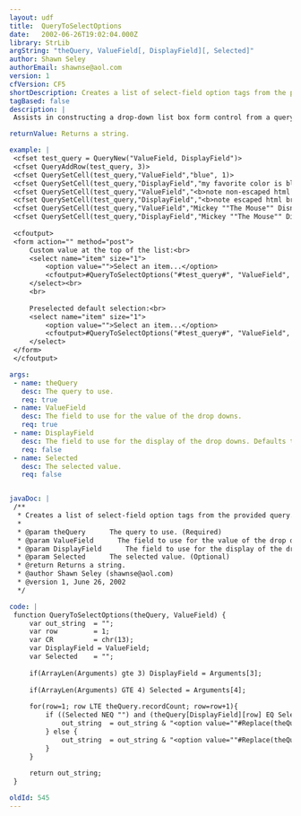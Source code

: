 ```yaml
---
layout: udf
title:  QueryToSelectOptions
date:   2002-06-26T19:02:04.000Z
library: StrLib
argString: "theQuery, ValueField[, DisplayField][, Selected]"
author: Shawn Seley
authorEmail: shawnse@aol.com
version: 1
cfVersion: CF5
shortDescription: Creates a list of select-field option tags from the provided query.
tagBased: false
description: |
 Assists in constructing a drop-down list box form control from a query. Used within HTML &lt;select&gt; tags. Creates a list of option tags from the provided query, allowing separate fields for values and displayed text. Optionally a default (&quot;selected&quot;) DisplayField may be specified. Unlike &lt;cfselect&gt;, QueryToSelectOptions allows values which are not part of the query to be specified *above* the query-driven values. Additionally, potential HTML-breaking characters are automatically converted to HTML entities where necessary.

returnValue: Returns a string.

example: |
 <cfset test_query = QueryNew("ValueField, DisplayField")>
 <cfset QueryAddRow(test_query, 3)>
 <cfset QuerySetCell(test_query,"ValueField","blue", 1)>
 <cfset QuerySetCell(test_query,"DisplayField","my favorite color is blue", 1)>
 <cfset QuerySetCell(test_query,"ValueField","<b>note non-escaped html brackets in source</b>", 2)>
 <cfset QuerySetCell(test_query,"DisplayField","<b>note escaped html brackets in source</b>", 2)>
 <cfset QuerySetCell(test_query,"ValueField","Mickey ""The Mouse"" Disney", 3)>
 <cfset QuerySetCell(test_query,"DisplayField","Mickey ""The Mouse"" Disney", 3)>
 
 <cfoutput>
 <form action="" method="post">
     Custom value at the top of the list:<br>
     <select name="item" size="1">
         <option value="">Select an item...</option>
         <cfoutput>#QueryToSelectOptions("#test_query#", "ValueField", "DisplayField")#</cfoutput>
     </select><br>
     <br>
 
     Preselected default selection:<br>
     <select name="item" size="1">
         <option value="">Select an item...</option>
         <cfoutput>#QueryToSelectOptions("#test_query#", "ValueField", "DisplayField", "Mickey ""The Mouse"" Disney")#</cfoutput>
     </select>
 </form>
 </cfoutput>

args:
 - name: theQuery
   desc: The query to use.
   req: true
 - name: ValueField
   desc: The field to use for the value of the drop downs.
   req: true
 - name: DisplayField
   desc: The field to use for the display of the drop downs. Defaults to ValueField.
   req: false
 - name: Selected
   desc: The selected value.
   req: false


javaDoc: |
 /**
  * Creates a list of select-field option tags from the provided query.
  * 
  * @param theQuery      The query to use. (Required)
  * @param ValueField      The field to use for the value of the drop downs. (Required)
  * @param DisplayField      The field to use for the display of the drop downs. Defaults to ValueField. (Optional)
  * @param Selected      The selected value. (Optional)
  * @return Returns a string. 
  * @author Shawn Seley (shawnse@aol.com) 
  * @version 1, June 26, 2002 
  */

code: |
 function QueryToSelectOptions(theQuery, ValueField) {
     var out_string  = "";
     var row         = 1;
     var CR          = chr(13);
     var DisplayField = ValueField;
     var Selected    = "";
     
     if(ArrayLen(Arguments) gte 3) DisplayField = Arguments[3];
     
     if(ArrayLen(Arguments) GTE 4) Selected = Arguments[4];
 
     for(row=1; row LTE theQuery.recordCount; row=row+1){
         if ((Selected NEQ "") and (theQuery[DisplayField][row] EQ Selected)) {
             out_string  = out_string & "<option value=""#Replace(theQuery[ValueField][row], """", "&quot;", "ALL")#"" selected>#ReplaceList(theQuery[DisplayField][row], "<,>", "&lt;,&gt;")#</option>#CR#";
         } else {
             out_string  = out_string & "<option value=""#Replace(theQuery[ValueField][row], """", "&quot;", "ALL")#"">#ReplaceList(theQuery[DisplayField][row], "<,>", "&lt;,&gt;")#</option>#CR#";
         }
     }
 
     return out_string;
 }

oldId: 545
---
```


